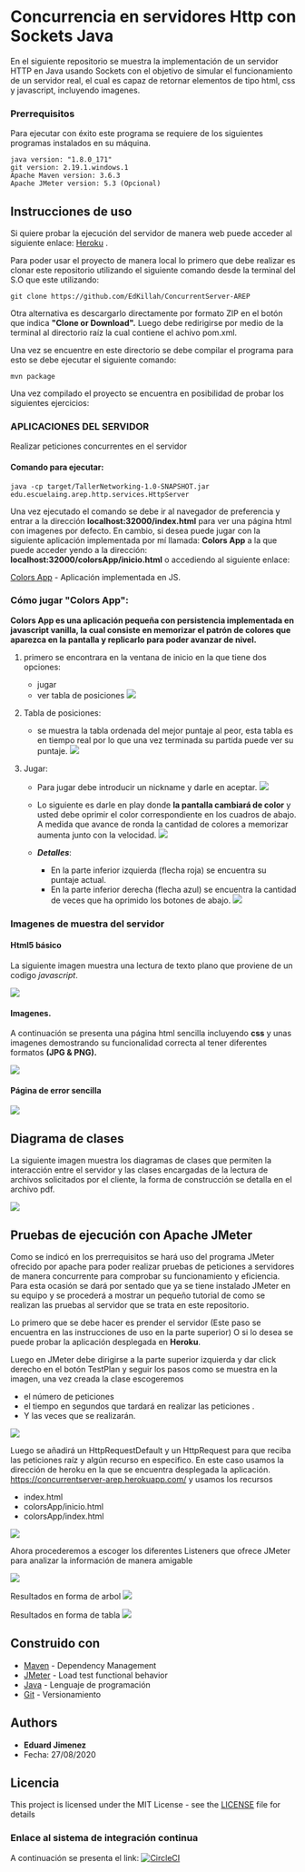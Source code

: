 
# Concurrencia en servidores Http con Sockets Java

En el siguiente repositorio se muestra la implementación de un servidor HTTP en Java usando Sockets con el objetivo de simular el funcionamiento de un servidor real, el cual es capaz de retornar elementos de tipo html, css y javascript, incluyendo imagenes.

### Prerrequisitos

Para ejecutar con éxito este programa se requiere de los siguientes programas instalados en su máquina.

```
java version: "1.8.0_171"
git version: 2.19.1.windows.1
Apache Maven version: 3.6.3
Apache JMeter version: 5.3 (Opcional)
```

## Instrucciones de uso

Si quiere probar la ejecución del servidor de manera web puede acceder al siguiente enlace:  [Heroku](https://concurrentserver-arep.herokuapp.com/colorsApp/inicio.html) .

Para poder usar el proyecto de manera local lo primero que debe realizar es clonar este repositorio utilizando el siguiente comando desde la terminal del S.O que este utilizando:

```
git clone https://github.com/EdKillah/ConcurrentServer-AREP
```
Otra alternativa es descargarlo directamente por formato ZIP en el botón que indica **"Clone or Download".**
Luego debe redirigirse por medio de la terminal al directorio raíz la cual contiene el achivo pom.xml.

Una vez se encuentre en este directorio se debe compilar el programa para esto se debe ejecutar el siguiente comando:

```
mvn package
```

Una vez compilado el proyecto se encuentra en posibilidad de probar los siguientes ejercicios:

### APLICACIONES DEL SERVIDOR

 Realizar peticiones concurrentes en el servidor

#### Comando para ejecutar:
```
java -cp target/TallerNetworking-1.0-SNAPSHOT.jar edu.escuelaing.arep.http.services.HttpServer
```

Una vez ejecutado el comando se debe ir al navegador de preferencia y entrar a la dirección **localhost:32000/index.html** para ver una página html con imagenes por defecto. 
En cambio, si desea puede jugar con la siguiente aplicación implementada por mí llamada: **Colors App** a la que puede acceder yendo a la dirección: **localhost:32000/colorsApp/inicio.html**
o accediendo al siguiente enlace: 

 [Colors App](https://concurrentserver-arep.herokuapp.com/colorsApp/inicio.html) - Aplicación implementada en JS.

 

### Cómo jugar "Colors App":
**Colors App es una aplicación pequeña con persistencia implementada en javascript vanilla, la cual consiste en memorizar el patrón de colores que aparezca en la pantalla y replicarlo para poder avanzar de nivel.**

1. primero se encontrara en la ventana de inicio en la que tiene dos opciones:
	* jugar 
	* ver tabla de posiciones
	![](resources/1.PNG)
	
2. Tabla de posiciones: 
	* se muestra la tabla ordenada del mejor puntaje al peor, esta tabla es en tiempo real por lo que una vez terminada su partida puede ver su puntaje.
	![](resources/5.PNG)
	
3. Jugar: 
	* Para jugar debe introducir un nickname y darle en aceptar.
	![](resources/2.PNG)
	* Lo siguiente es darle en play donde **la pantalla cambiará de color** y usted debe oprimir el color correspondiente en los cuadros de abajo. A medida que avance de ronda la cantidad de colores a memorizar aumenta junto con la velocidad.
	![](resources/3.PNG)
	
	* ***Detalles***: 
		* En la parte inferior izquierda (flecha roja) se encuentra su puntaje actual.
		* En la parte inferior derecha (flecha azul) se encuentra la cantidad de veces que ha oprimido los botones de abajo.
![](resources/instrucciones.PNG)




### Imagenes de muestra del servidor

#### Html5 básico
La siguiente imagen muestra una lectura de texto plano que proviene de un codigo *javascript*.

![](resources/js1.PNG)

#### Imagenes.
A continuación se presenta una página html sencilla incluyendo **css** y unas imagenes demostrando su funcionalidad correcta al tener diferentes formatos **(JPG & PNG).**

![](resources/simple.PNG)

#### Página de error sencilla

![](resources/error.PNG)



## Diagrama de clases

La siguiente imagen muestra los diagramas de clases que permiten la interacción entre el servidor y las clases encargadas de la lectura de archivos solicitados por el cliente, la forma de construcción se detalla en el archivo pdf.

![](resources/class.PNG)


## Pruebas de ejecución con Apache JMeter

Como se indicó en los prerrequisitos se hará uso del programa JMeter ofrecido por apache para poder realizar pruebas de peticiones a servidores de manera concurrente para comprobar su funcionamiento y eficiencia.
Para esta ocasión se dará por sentado que ya se tiene instalado JMeter en su equipo y se procederá a mostrar un pequeño tutorial de como se realizan las pruebas al servidor que se trata en este repositorio.

Lo primero que se debe hacer es prender el servidor (Este paso se encuentra en las instrucciones de uso en la parte superior) O si lo desea se puede probar la aplicación desplegada en **Heroku**.

Luego en JMeter debe dirigirse a la parte superior izquierda y dar click derecho en el botón TestPlan y seguir los pasos como se muestra en la imagen, una vez creada la clase escogeremos

 - el número de peticiones  
 -  el tiempo en segundos que tardará en
   realizar las peticiones .
-    Y las veces que se realizarán.

![](resources/jmeter1.png)


Luego se añadirá un HttpRequestDefault y un HttpRequest para que reciba las peticiones raíz y algún recurso en especifico. En este caso usamos la dirección de heroku en la que se encuentra desplegada la aplicación. 
https://concurrentserver-arep.herokuapp.com/ y usamos los recursos 
* index.html
* colorsApp/inicio.html
* colorsApp/index.html

![](resources/jmeter2.png)

Ahora procederemos a escoger los diferentes Listeners que ofrece JMeter para analizar la información de manera amigable

![](resources/jmeter5.png)

Resultados en forma de arbol
![](resources/jmeter4.PNG)

Resultados en forma de tabla
![](resources/jmeter3.PNG)




## Construido con


* [Maven](https://maven.apache.org/) - Dependency Management
* [JMeter](https://jmeter.apache.org/) - Load test functional behavior
* [Java](https://www.java.com/es/download/) - Lenguaje de programación
* [Git](https://github.com/) - Versionamiento



## Authors

* **Eduard Jimenez** 
*  Fecha: 27/08/2020



## Licencia

This project is licensed under the MIT License - see the [LICENSE](LICENSE) file for details

### Enlace al sistema de integración continua

A continuación se presenta el link:
[![CircleCI](https://circleci.com/gh/EdKillah/ConcurrentServer-AREP.svg?style=svg)](https://circleci.com/gh/EdKillah/ConcurrentServer-AREP)
